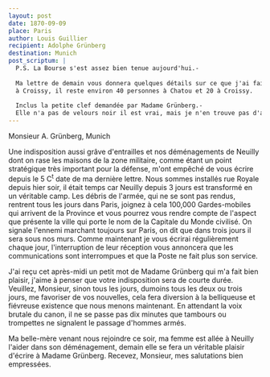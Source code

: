 ```yaml
---
layout: post
date: 1870-09-09
place: Paris
author: Louis Guillier
recipient: Adolphe Grünberg
destination: Munich
post_scriptum: |
  P.S. La Bourse s'est assez bien tenue aujourd'hui.-
  
  Ma lettre de demain vous donnera quelques détails sur ce que j'ai fait faire
  à Croissy, il reste environ 40 personnes à Chatou et 20 à Croissy.
  
  Inclus la petite clef demandée par Madame Grünberg.-
  Elle n'a pas de velours noir il est vrai, mais je n'en trouve pas d'autre.
---
```


Monsieur A. Grünberg, Munich

Une indisposition aussi grâve d'entrailles et nos déménagements de Neuilly dont
on rase les maisons de la zone militaire, comme étant un point stratégique très
important pour la défense, m'ont empêché de vous écrire depuis le 5 C<sup>t</sup> date
de ma dernière lettre. Nous sommes installés rue Royale depuis hier soir, il
était temps car Neuilly depuis 3 jours est transformé en un véritable camp. Les
débris de l'armée, qui ne se sont pas rendus, rentrent tous les jours dans
Paris, joignez à cela 100,000 Gardes-mobiles qui arrivent de la Province et
vous pourrez vous rendre compte de l'aspect que présente la ville qui porte le
nom de la Capitale du Monde civilisé. On signale l'ennemi marchant toujours sur
Paris, on dit que dans trois jours il sera sous nos murs. Comme maintenant je
vous écrirai régulièrement chaque jour, l'interruption de leur réception vous
annoncera que les communications sont interrompues et que la Poste ne fait plus
son service.

J'ai reçu cet après-midi un petit mot de Madame Grünberg qui m'a fait bien
plaisir, j'aime à penser que votre indisposition sera de courte durée.
Veuillez, Monsieur, sinon tous les jours, dumoins tous les deux ou trois jours,
me favoriser de vos nouvelles, cela fera diversion à la belliqueuse et
fiévreuse existence que nous menons maintenant. En attendant la voix brutale du
canon, il ne se passe pas dix minutes que tambours ou trompettes ne signalent
le passage d'hommes armés.

Ma belle-mère venant nous rejoindre ce soir, ma femme est allée à Neuilly
l'aider dans son déménagement, demain elle se fera un véritable plaisir
d'écrire à Madame Grünberg. Recevez, Monsieur, mes salutations bien empressées.
